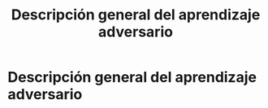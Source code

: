 ﻿---
filename: "002_descripción.md"
layout: "post"
title: "Descripción general del aprendizaje adversario"
cover: "/assets/development/cover.png"
slug: "descripción-general-del-aprendizaje-adversario"
chips:
  - label: "2023-12-17"
    icon: "pi pi-calendar"
  - label: "20 min"
    icon: "pi pi-clock"
authors:
  - id: 0
    name: "nonodev96"
    image: "/assets/development/avatar.png"
  - id: 1
    name: "nonodev96"
    image: "/assets/development/avatar.png"
categories:
  - AI
  - GAN
keywords:
  - AI
  - GAN
summary: "Descripción general del aprendizaje adversarial"
# https://katex.org/docs/supported.html
# https://jfcere.github.io/ngx-markdown/plugins#katex
---

# Descripción general del aprendizaje adversario

